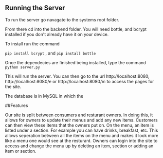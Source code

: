 ## Running the Server
To run the server go navagate to the systems root folder.

From there cd into the backend folder. You will need bottle, and bcrypt installed if you don't already have it on your device.

To install run the command

`pip install bcrypt` , and `pip install bottle`

Once the dependecies are finished being installed, type the command `python server.py`

This will run the server. You can then go to the url http://localhost:8080, http://localhost:8080/e or http://localhost:8080/m to access the pages for the site.

The database is in MySQL in which the 

##Features

Our site is split between consumers and resturant owners. In doing this, it allows for owners to update their menus and add any new items. Customers can then view these items
that the owners put on. On the menu, an item is listed under a section. For example you can have drinks, breakfast, etc. This allows seperation between all the items
on the menu and makes it look more like a menu one would see at the resturant. Owners can login into the site to access and change the menu up by deleting an item, section or
adding an item or section. 

